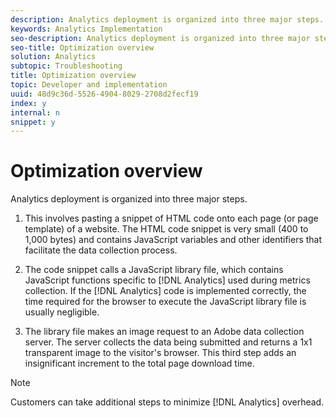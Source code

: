 ```yaml
---
description: Analytics deployment is organized into three major steps.
keywords: Analytics Implementation
seo-description: Analytics deployment is organized into three major steps.
seo-title: Optimization overview
solution: Analytics
subtopic: Troubleshooting
title: Optimization overview
topic: Developer and implementation
uuid: 48d9c36d-5526-4904-8029-2708d2fecf19
index: y
internal: n
snippet: y
---
```


# Optimization overview

Analytics deployment is organized into three major steps.

1. This involves pasting a snippet of HTML code onto each page (or page template) of a website. The HTML code snippet is very small (400 to 1,000 bytes) and contains JavaScript variables and other identifiers that facilitate the data collection process. 
1. The code snippet calls a JavaScript library file, which contains JavaScript functions specific to [!DNL Analytics] used during metrics collection. If the [!DNL Analytics] code is implemented correctly, the time required for the browser to execute the JavaScript library file is usually negligible. 

1. The library file makes an image request to an Adobe data collection server. The server collects the data being submitted and returns a 1x1 transparent image to the visitor's browser. This third step adds an insignificant increment to the total page download time.

>[!NOTE]
>
>Customers can take additional steps to minimize [!DNL Analytics] overhead.

